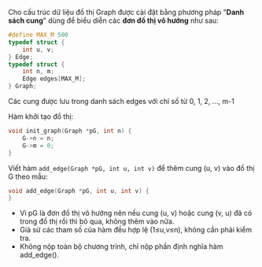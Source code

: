 Cho cấu trúc dữ liệu đồ thị Graph được cài đặt bằng phương pháp "**Danh sách cung**" dùng để biểu diễn các **đơn đồ thị vô hướng** như sau:
```c
#define MAX_M 500
typedef struct {
    int u, v;
} Edge;
typedef struct {
    int n, m;
    Edge edges[MAX_M];
} Graph;
```
Các cung được lưu trong danh sách edges với chỉ số từ 0, 1, 2, ..., m-1

Hàm khởi tạo đồ thị:
```c
void init_graph(Graph *pG, int n) {
    G->n = n;
    G->m = 0;
}
```
Viết hàm `add_edge(Graph *pG, int u, int v)` để thêm cung (u, v) vào đồ thị G theo mẫu:
```c
void add_edge(Graph *pG, int u, int v) {
}
```
- Vì pG là đơn đồ thị vô hướng nên nếu cung (u, v) hoặc cung (v, u) đã có trong đồ thị rồi thì bỏ qua, không thêm vào nữa.
- Giả sử các tham số của hàm đều hợp lệ (1≤u,v≤n), không cần phải kiểm tra.
- Không nộp toàn bộ chương trình, chỉ nộp phần định nghĩa hàm add_edge().
